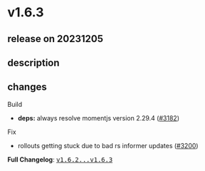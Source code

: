 # v1.6.3

## release on 20231205

## description

## changes

Build

* <strong>deps:</strong> always resolve momentjs version 2.29.4 (<a href="https://github.com/argoproj/argo-rollouts/issues/3182" data-hovercard-type="pull_request" data-hovercard-url="/argoproj/argo-rollouts/pull/3182/hovercard">#3182</a>)

Fix

* rollouts getting stuck due to bad rs informer updates (<a href="https://github.com/argoproj/argo-rollouts/issues/3200" data-hovercard-type="pull_request" data-hovercard-url="/argoproj/argo-rollouts/pull/3200/hovercard">#3200</a>)

<strong>Full Changelog</strong>: <a class="commit-link" href="https://github.com/argoproj/argo-rollouts/compare/v1.6.2...v1.6.3"><tt>v1.6.2...v1.6.3</tt></a>

